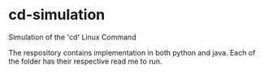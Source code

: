 # cd-simulation
Simulation of the 'cd' Linux Command

The respository contains implementation in both python and java. Each of the folder has their respective read me to run.
